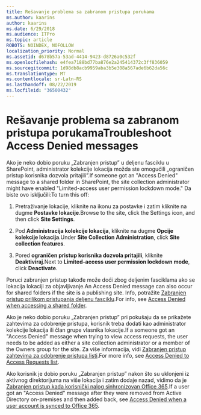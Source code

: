 ```yaml
---
title: Rešavanje problema sa zabranom pristupa porukama
ms.author: kaarins
author: kaarins
ms.date: 6/29/2018
ms.audience: ITPro
ms.topic: article
ROBOTS: NOINDEX, NOFOLLOW
localization_priority: Normal
ms.assetid: d678b57a-53ad-4414-9423-d8726a0c532f
ms.openlocfilehash: e4fea7188bd77ba876e2a245414372c3ff836059
ms.sourcegitcommit: 1d98db8acb9959aba3b5e308a567ade6b62da56c
ms.translationtype: MT
ms.contentlocale: sr-Latn-RS
ms.lasthandoff: 08/22/2019
ms.locfileid: "36500432"
---
```

# <a name="troubleshoot-access-denied-messages"></a><span data-ttu-id="02531-102">Rešavanje problema sa zabranom pristupa porukama</span><span class="sxs-lookup"><span data-stu-id="02531-102">Troubleshoot Access Denied messages</span></span>

<span data-ttu-id="02531-103">Ako je neko dobio poruku „Zabranjen pristup” u deljenu fasciklu u SharePoint, administrator kolekcije lokacija možda ste omogućili „ograničen pristup korisnika dozvola pritajili”.</span><span class="sxs-lookup"><span data-stu-id="02531-103">If someone got an "Access Denied" message to a shared folder in SharePoint, the site collection administrator might have enabled "Limited-access user permission lockdown mode."</span></span> <span data-ttu-id="02531-104">Da biste ovo isključili:</span><span class="sxs-lookup"><span data-stu-id="02531-104">To turn this off:</span></span> 
  
1. <span data-ttu-id="02531-105">Pretraživanje lokacije, kliknite na ikonu za postavke i zatim kliknite na dugme **Postavke lokacije**.</span><span class="sxs-lookup"><span data-stu-id="02531-105">Browse to the site, click the Settings icon, and then click **Site Settings**.</span></span>
    
2. <span data-ttu-id="02531-106">Pod **Administracija kolekcije lokacija**, kliknite na dugme **Opcije kolekcije lokacija**.</span><span class="sxs-lookup"><span data-stu-id="02531-106">Under **Site Collection Administration**, click **Site collection features**.</span></span>
    
3. <span data-ttu-id="02531-107">Pored **ograničen pristup korisnika dozvola pritajili**, kliknite **Deaktiviraj**.</span><span class="sxs-lookup"><span data-stu-id="02531-107">Next to **Limited-access user permission lockdown mode**, click **Deactivate**.</span></span>
    
<span data-ttu-id="02531-108">Poruci zabranjen pristup takođe može doći zbog deljenim fasciklama ako se lokacija lokaciji za objavljivanje.</span><span class="sxs-lookup"><span data-stu-id="02531-108">An Access Denied message can also occur for shared folders if the site is a publishing site.</span></span> <span data-ttu-id="02531-109">Info, potražite [Zabranjen pristup prilikom pristupanja deljenu fasciklu](https://go.microsoft.com/fwlink/?linkid=2004317).</span><span class="sxs-lookup"><span data-stu-id="02531-109">For info, see [Access Denied when accessing a shared folder](https://go.microsoft.com/fwlink/?linkid=2004317).</span></span>
  
<span data-ttu-id="02531-110">Ako je neko dobio poruku „Zabranjen pristup” pri pokušaju da se prikažete zahtevima za odobrenje pristupa, korisnik treba dodati kao administrator kolekcije lokacija ili član grupe vlasnika lokacije.</span><span class="sxs-lookup"><span data-stu-id="02531-110">If a someone got an "Access Denied" message when trying to view access requests, the user needs to be added as either a site collection administrator or a member of the Owners group for the site.</span></span> <span data-ttu-id="02531-111">Za više informacija, vidi [Zabranjen pristup zahtevima za odobrenje pristupa listi](https://go.microsoft.com/fwlink/?linkid=2004220).</span><span class="sxs-lookup"><span data-stu-id="02531-111">For more info, see [Access Denied to Access Requests list](https://go.microsoft.com/fwlink/?linkid=2004220).</span></span>
  
<span data-ttu-id="02531-112">Ako korisnik je dobio poruku „Zabranjen pristup” nakon što su uklonjeni iz aktivnog direktorijuma na više lokacija i zatim dodaje nazad, vidimo da je [Zabranjen pristup kada korisnički nalog sinhronizovan Office 365](https://go.microsoft.com/fwlink/?linkid=2004318).</span><span class="sxs-lookup"><span data-stu-id="02531-112">If a user got an "Access Denied" message after they were removed from Active Directory on-premises and then added back, see [Access Denied when a user account is synced to Office 365](https://go.microsoft.com/fwlink/?linkid=2004318).</span></span>
  

